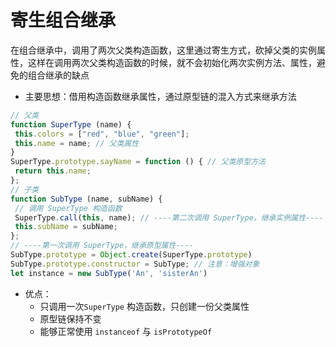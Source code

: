 # 寄⽣组合继承

在组合继承中，调用了两次父类构造函数，这里通过寄生方式，砍掉父类的实例属性，这样在调用两次父类构造函数的时候，就不会初始化两次实例方法、属性，避免的组合继承的缺点

- 主要思想：借用构造函数继承属性，通过原型链的混入方式来继承方法

```js
// ⽗类
function SuperType (name) {
 this.colors = ["red", "blue", "green"];
 this.name = name; // ⽗类属性
}
SuperType.prototype.sayName = function () { // ⽗类原型⽅法
 return this.name;
};
// ⼦类
function SubType (name, subName) {
 // 调⽤ SuperType 构造函数
 SuperType.call(this, name); // ----第⼆次调⽤ SuperType，继承实例属性----
 this.subName = subName;
};
// ----第⼀次调⽤ SuperType，继承原型属性----
SubType.prototype = Object.create(SuperType.prototype)
SubType.prototype.constructor = SubType; // 注意：增强对象
let instance = new SubType('An', 'sisterAn')
```

- 优点：
  - 只调用一次`SuperType` 构造函数，只创建一份父类属性
  - 原型链保持不变
  - 能够正常使用 `instanceof` 与 `isPrototypeOf` 